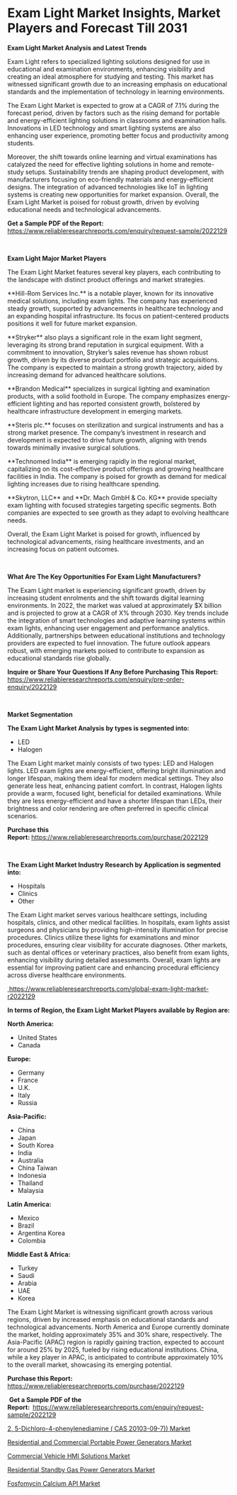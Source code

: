 <p><h1>Exam Light Market Insights, Market Players and Forecast Till 2031</h1></p><p><strong>Exam Light Market Analysis and Latest Trends</strong></p>
<p><p>Exam Light refers to specialized lighting solutions designed for use in educational and examination environments, enhancing visibility and creating an ideal atmosphere for studying and testing. This market has witnessed significant growth due to an increasing emphasis on educational standards and the implementation of technology in learning environments.</p><p>The Exam Light Market is expected to grow at a CAGR of 7.1% during the forecast period, driven by factors such as the rising demand for portable and energy-efficient lighting solutions in classrooms and examination halls. Innovations in LED technology and smart lighting systems are also enhancing user experience, promoting better focus and productivity among students. </p><p>Moreover, the shift towards online learning and virtual examinations has catalyzed the need for effective lighting solutions in home and remote-study setups. Sustainability trends are shaping product development, with manufacturers focusing on eco-friendly materials and energy-efficient designs. The integration of advanced technologies like IoT in lighting systems is creating new opportunities for market expansion. Overall, the Exam Light Market is poised for robust growth, driven by evolving educational needs and technological advancements.</p></p>
<p><strong>Get a Sample PDF of the Report:&nbsp;</strong> <a href="https://www.reliableresearchreports.com/enquiry/request-sample/2022129?utm_campaign=8&utm_medium=2&utm_source=Github&utm_content=ia&utm_term=30102024&utm_id=exam-light">https://www.reliableresearchreports.com/enquiry/request-sample/2022129</a></p>
<p>&nbsp;</p>
<p><strong>Exam Light Major Market Players</strong></p>
<p><p>The Exam Light Market features several key players, each contributing to the landscape with distinct product offerings and market strategies. </p><p>**Hill-Rom Services Inc.** is a notable player, known for its innovative medical solutions, including exam lights. The company has experienced steady growth, supported by advancements in healthcare technology and an expanding hospital infrastructure. Its focus on patient-centered products positions it well for future market expansion.</p><p>**Stryker** also plays a significant role in the exam light segment, leveraging its strong brand reputation in surgical equipment. With a commitment to innovation, Stryker’s sales revenue has shown robust growth, driven by its diverse product portfolio and strategic acquisitions. The company is expected to maintain a strong growth trajectory, aided by increasing demand for advanced healthcare solutions.</p><p>**Brandon Medical** specializes in surgical lighting and examination products, with a solid foothold in Europe. The company emphasizes energy-efficient lighting and has reported consistent growth, bolstered by healthcare infrastructure development in emerging markets.</p><p>**Steris plc.** focuses on sterilization and surgical instruments and has a strong market presence. The company’s investment in research and development is expected to drive future growth, aligning with trends towards minimally invasive surgical solutions.</p><p>**Technomed India** is emerging rapidly in the regional market, capitalizing on its cost-effective product offerings and growing healthcare facilities in India. The company is poised for growth as demand for medical lighting increases due to rising healthcare spending.</p><p>**Skytron, LLC** and **Dr. Mach GmbH & Co. KG** provide specialty exam lighting with focused strategies targeting specific segments. Both companies are expected to see growth as they adapt to evolving healthcare needs.</p><p>Overall, the Exam Light Market is poised for growth, influenced by technological advancements, rising healthcare investments, and an increasing focus on patient outcomes.</p></p>
<p>&nbsp;</p>
<p><strong>What Are The Key Opportunities For Exam Light Manufacturers?</strong></p>
<p><p>The Exam Light market is experiencing significant growth, driven by increasing student enrolments and the shift towards digital learning environments. In 2022, the market was valued at approximately $X billion and is projected to grow at a CAGR of X% through 2030. Key trends include the integration of smart technologies and adaptive learning systems within exam lights, enhancing user engagement and performance analytics. Additionally, partnerships between educational institutions and technology providers are expected to fuel innovation. The future outlook appears robust, with emerging markets poised to contribute to expansion as educational standards rise globally.</p></p>
<p><strong>Inquire or Share Your Questions If Any Before Purchasing This Report:</strong> <a href="https://www.reliableresearchreports.com/enquiry/pre-order-enquiry/2022129?utm_campaign=8&utm_medium=2&utm_source=Github&utm_content=ia&utm_term=30102024&utm_id=exam-light">https://www.reliableresearchreports.com/enquiry/pre-order-enquiry/2022129</a></p>
<p>&nbsp;</p>
<p><strong>Market Segmentation</strong></p>
<p><strong>The Exam Light Market Analysis by types is segmented into:</strong></p>
<p><ul><li>LED</li><li>Halogen</li></ul></p>
<p><p>The Exam Light market mainly consists of two types: LED and Halogen lights. LED exam lights are energy-efficient, offering bright illumination and longer lifespan, making them ideal for modern medical settings. They also generate less heat, enhancing patient comfort. In contrast, Halogen lights provide a warm, focused light, beneficial for detailed examinations. While they are less energy-efficient and have a shorter lifespan than LEDs, their brightness and color rendering are often preferred in specific clinical scenarios.</p></p>
<p><strong>Purchase this Report:&nbsp;</strong><a href="https://www.reliableresearchreports.com/purchase/2022129?utm_campaign=8&utm_medium=2&utm_source=Github&utm_content=ia&utm_term=30102024&utm_id=exam-light">https://www.reliableresearchreports.com/purchase/2022129</a></p>
<p>&nbsp;</p>
<p><strong>The Exam Light Market Industry Research by Application is segmented into:</strong></p>
<p><ul><li>Hospitals</li><li>Clinics</li><li>Other</li></ul></p>
<p><p>The Exam Light market serves various healthcare settings, including hospitals, clinics, and other medical facilities. In hospitals, exam lights assist surgeons and physicians by providing high-intensity illumination for precise procedures. Clinics utilize these lights for examinations and minor procedures, ensuring clear visibility for accurate diagnoses. Other markets, such as dental offices or veterinary practices, also benefit from exam lights, enhancing visibility during detailed assessments. Overall, exam lights are essential for improving patient care and enhancing procedural efficiency across diverse healthcare environments.</p></p>
<p><a href="https://www.reliableresearchreports.com/global-exam-light-market-r2022129?utm_campaign=8&utm_medium=2&utm_source=Github&utm_content=ia&utm_term=30102024&utm_id=exam-light">&nbsp;https://www.reliableresearchreports.com/global-exam-light-market-r2022129</a></p>
<p><strong>In terms of Region, the Exam Light Market Players available by Region are:</strong></p>
<p>
    <p> <strong> North America: </strong>
        <ul>
            <li>United States</li>
            <li>Canada</li>
        </ul>
        </p> 
    <p> <strong> Europe: </strong>
        <ul>
            <li>Germany</li>
            <li>France</li>
            <li>U.K.</li>
            <li>Italy</li>
            <li>Russia</li>
        </ul>
        </p> 
    <p> <strong> Asia-Pacific: </strong>
        <ul>
            <li>China</li>
            <li>Japan</li>
            <li>South Korea</li>
            <li>India</li>
            <li>Australia</li>
            <li>China Taiwan</li>
            <li>Indonesia</li>
            <li>Thailand</li>
            <li>Malaysia</li>
        </ul>
        </p> 
    <p> <strong> Latin America: </strong>
        <ul>
            <li>Mexico</li>
            <li>Brazil</li>
            <li>Argentina Korea</li>
            <li>Colombia</li>
        </ul>
        </p> 
    <p> <strong> Middle East & Africa: </strong>
        <ul>
            <li>Turkey</li>
            <li>Saudi</li>
            <li>Arabia</li>
            <li>UAE</li>
            <li>Korea</li>
        </ul>
    </p>
    </p>
<p><p>The Exam Light Market is witnessing significant growth across various regions, driven by increased emphasis on educational standards and technological advancements. North America and Europe currently dominate the market, holding approximately 35% and 30% share, respectively. The Asia-Pacific (APAC) region is rapidly gaining traction, expected to account for around 25% by 2025, fueled by rising educational institutions. China, while a key player in APAC, is anticipated to contribute approximately 10% to the overall market, showcasing its emerging potential.</p></p>
<p><strong>Purchase this Report: </strong><a href="https://www.reliableresearchreports.com/purchase/2022129?utm_campaign=8&utm_medium=2&utm_source=Github&utm_content=ia&utm_term=30102024&utm_id=exam-light">https://www.reliableresearchreports.com/purchase/2022129</a></p>
<p>&nbsp;<strong>Get a Sample PDF of the Report:&nbsp;&nbsp;</strong><a href="https://www.reliableresearchreports.com/enquiry/request-sample/2022129?utm_campaign=8&utm_medium=2&utm_source=Github&utm_content=ia&utm_term=30102024&utm_id=exam-light">https://www.reliableresearchreports.com/enquiry/request-sample/2022129</a></p>
<p><strong></strong></p>
<p><p><a href="https://github.com/MelgarBasny/Market-Research-Report-List-1/blob/main/2-5-dichloro-4-phenylenediamine-cas-20103-09-7-market.md?utm_campaign=8&utm_medium=2&utm_source=Github&utm_content=ia&utm_term=30102024&utm_id=exam-light">2, 5-Dichloro-4-phenylenediamine ( CAS 20103-09-7)) Market</a></p><p><a href="https://issuu.com/reportprime-2/docs/residential-and-commercial-portable_18ac4aef5e726c?utm_campaign=8&utm_medium=2&utm_source=Github&utm_content=ia&utm_term=30102024&utm_id=exam-light">Residential and Commercial Portable Power Generators Market</a></p><p><a href="https://www.linkedin.com/pulse/opportunities-challenges-commercial-vehicle-hmi-solutions-market-qwb9f?utm_campaign=8&utm_medium=2&utm_source=Github&utm_content=ia&utm_term=30102024&utm_id=exam-light">Commercial Vehicle HMI Solutions Market</a></p><p><a href="https://issuu.com/reportprime-2/docs/residential-standby-gas-power-gener_31fd86d28767a5?utm_campaign=8&utm_medium=2&utm_source=Github&utm_content=ia&utm_term=30102024&utm_id=exam-light">Residential Standby Gas Power Generators Market</a></p><p><a href="https://github.com/FahadAhmed223/Market-Research-Report-List-1/blob/main/fosfomycin-calcium-api-market.md?utm_campaign=8&utm_medium=2&utm_source=Github&utm_content=ia&utm_term=30102024&utm_id=exam-light">Fosfomycin Calcium API Market</a></p></p>